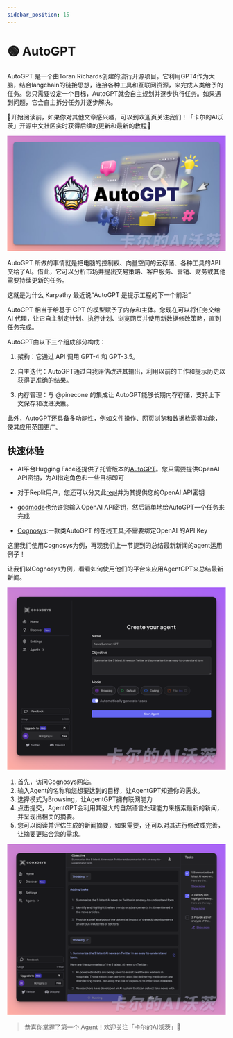 ```yaml
---
sidebar_position: 15
---
```


# 🟢 AutoGPT 

AutoGPT 是一个由Toran Richards创建的流行开源项目。它利用GPT4作为大脑，结合langchain的链接思想，连接各种工具和互联网资源，来完成人类给予的任务。您只需要设定一个目标，AutoGPT就会自主规划并逐步执行任务。如果遇到问题，它会自主拆分任务并逐步解决。

🎉开始阅读前，如果你对其他文章感兴趣，可以到欢迎页关注我们！「卡尔的AI沃茨」开源中文社区实时获得后续的更新和最新的教程🎉

![autogpt](./img/autogpt1.png)

AutoGPT 所做的事情就是把电脑的控制权、向量空间的云存储、各种工具的API交给了AI。借此，它可以分析市场并提出交易策略、客户服务、营销、财务或其他需要持续更新的任务。

这就是为什么 Karpathy 最近说“AutoGPT 是提示工程的下一个前沿”

AutoGPT 相当于给基于 GPT 的模型赋予了内存和主体。您现在可以将任务交给 AI 代理，让它自主制定计划、执行计划、浏览网页并使用新数据修改策略，直到任务完成。

AutoGPT由以下三个组成部分构成：

1. 架构：它通过 API 调用 GPT-4 和 GPT-3.5。

2. 自主迭代：AutoGPT通过自我评估改进其输出，利用以前的工作和提示历史以获得更准确的结果。

3. 内存管理：与 @pinecone 的集成让 AutoGPT能够长期内存存储，支持上下文保存和改进决策。

此外，AutoGPT还具备多功能性，例如文件操作、网页浏览和数据检索等功能，使其应用范围更广。

## 快速体验

- AI平台Hugging Face还提供了托管版本的[AutoGPT](https://huggingface.co/spaces/aliabid94/AutoGPT)。您只需要提供OpenAI API密钥，为AI指定角色和一些目标即可

- 对于Replit用户，您还可以分叉此[repl](https://replit.com/@nathanwchan/Auto-GPT)并为其提供您的OpenAI API密钥

- [godmode](https://godmode.space/)也允许您输入OpenAI API密钥，然后简单地给AutoGPT一个任务来完成

- [Cognosys](https://www.cognosys.ai/):一款类AutoGPT 的在线工具;不需要绑定OpenAI 的API Key

这里我们使用Cognosys为例，再现我们上一节提到的总结最新新闻的agent运用例子！

让我们以Cognosys为例，看看如何使用他们的平台来应用AgentGPT来总结最新新闻。

![autogpt](./img/autogpt2.png)

1. 首先，访问Cognosys网站。
2. 输入Agent的名称和您想要达到的目标，让AgentGPT知道你的需求。
3. 选择模式为Browsing，让AgentGPT拥有联网能力
4. 点击提交，AgentGPT会利用其强大的自然语言处理能力来搜索最新的新闻，并呈现出相关的摘要。
5. 您可以阅读并评估生成的新闻摘要，如果需要，还可以对其进行修改或完善，让摘要更贴合您的需求。

![autogpt](./img/autogpt3.png)


> 恭喜你掌握了第一个 Agent！欢迎关注「卡尔的AI沃茨」🧙
